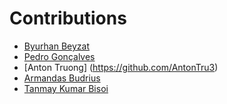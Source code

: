 # Contributions

- [Byurhan Beyzat](https://github.com/byurhanbeyzat)
- [Pedro Gonçalves](https://github.com/Pedrocssg)
- [Anton Truong] (https://github.com/AntonTru3)
- [Armandas Budrius](https://github.com/Racistpanda)
- [Tanmay Kumar Bisoi](https://github.com/PseudoNerd)
